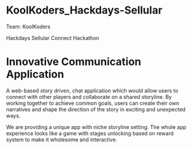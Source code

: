 # KoolKoders_Hackdays-Sellular
Team: KoolKoders 

Hackdays Sellular Connect Hackathon
# Innovative Communication Application
A web-based story driven, chat application which would allow users to connect with other players and collaborate on a shared storyline. By working together to achieve common goals, users can create their own narratives and shape the direction of the story in exciting and unexpected ways.

We are providing a unique app with niche storyline setting. 
The whole app experience looks like a game with stages unlocking based on reward system to make it wholesome and interactive.
